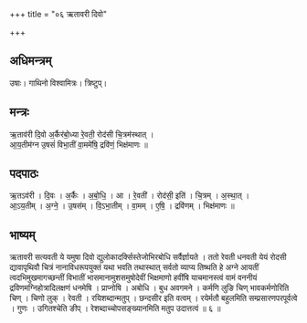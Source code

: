 +++
title = "०६ ऋतावरी दिवो"

+++
## अधिमन्त्रम्
उषाः। गाथिनो विश्वामित्रः। त्रिष्टुप्।

## मन्त्रः
ऋ॒ताव॑री दि॒वो अ॒र्कैर॑बो॒ध्या रे॒वती॒ रोद॑सी चि॒त्रम॑स्थात् ।  
आ॒य॒तीम॑ग्न उ॒षसं॑ विभा॒तीं वा॒ममे॑षि॒ द्रवि॑णं॒ भिक्ष॑माणः ॥

## पदपाठः
ऋ॒तऽव॑री । दि॒वः । अ॒र्कैः । अ॒बो॒धि॒ । आ । रे॒वती॑ । रोद॑सी॒ इति॑ । चि॒त्रम् । अ॒स्था॒त् ।  
आ॒ऽय॒तीम् । अ॒ग्ने॒ । उ॒षस॑म् । वि॒ऽभा॒तीम् । वा॒मम् । ए॒षि॒ । द्रवि॑णम् । भिक्ष॑माणः ॥

## भाष्यम्
ऋतावरी सत्यवती ये यमुषा दिवो द्युलोकादर्क्सिस्तेजोभिरबोधि सर्वैर्ज्ञायते । ततो रेवती धनवती येयं रोदसी द्यावापृथिवौ चित्रं नानाविधरूपयुक्तं यथा भवति तथास्थात् सर्वतो व्याप्य तिष्थति हे अग्ने आयतीं त्वदभिमुखमागच्छन्तीं विभातीं भासमानामुशसमुषोदेवीं भिक्षमाणो हवींषि याचमानस्त्वं वामं वननीयं द्रविणमग्निहोत्रादिलक्षणं धनमेषि । प्राप्नोषि । अबोधि । बुध अवगमने । कर्मणि लुङि चिण् भावकर्मणोरिति चिण् । चिणो लुक् । रेवती । रयिशब्दान्मतुप् । छन्दसीर इति वत्वम् । रयेर्मतौ बहुलमिति सम्प्रसारणपरपूर्वत्वे । गुणः । उगितश्चेति ङीप् । रेशब्दाच्चोपसङ्ख्यानमिति मतुप उदात्तत्वं ॥ ६ ॥